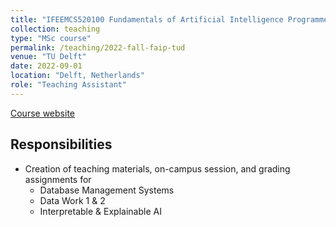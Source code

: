 ```yaml
---
title: "IFEEMCS520100 Fundamentals of Artificial Intelligence Programme"
collection: teaching
type: "MSc course"
permalink: /teaching/2022-fall-faip-tud
venue: "TU Delft"
date: 2022-09-01
location: "Delft, Netherlands"
role: "Teaching Assistant"
---
```


[Course website](https://studiegids.tudelft.nl/a101_displayCourse.do?course_id=63120)

Responsibilities
------
- Creation of teaching materials, on-campus session, and grading assignments for
  - Database Management Systems
  - Data Work 1 & 2
  - Interpretable & Explainable AI